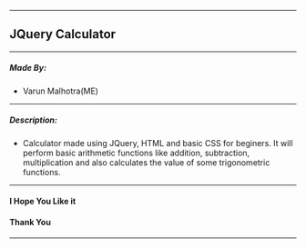 ***
## JQuery Calculator
***
##### Made By: 
  - Varun Malhotra(ME)
***
##### Description:
  - Calculator made using JQuery, HTML and basic CSS for beginers. It will perform basic arithmetic functions like addition, subtraction, 
    multiplication and also calculates the value of some trigonometric functions.
***
#### I Hope You Like it
#### Thank You
***
